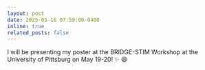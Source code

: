 ```yaml
---
layout: post
date: 2025-05-16 07:59:00-0400
inline: true
related_posts: false
---
```


I will be presenting my poster at the BRIDGE-STIM Workshop at the University of Pittsburg on May 19-20! :sparkles: :smile:
